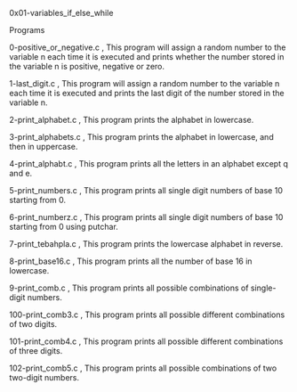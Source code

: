 0x01-variables_if_else_while

Programs

0-positive_or_negative.c , This program will assign a random number to the variable n each time it is executed and prints whether the number stored in the variable n is positive, negative or zero.

1-last_digit.c , This program will assign a random number to the variable n each time it is executed and prints the last digit of the number stored in the variable n.

2-print_alphabet.c , This program prints the alphabet in lowercase.

3-print_alphabets.c , This program prints the alphabet in lowercase, and then in uppercase.

4-print_alphabt.c , This program prints all the letters in an alphabet except q and e.

5-print_numbers.c , This program prints all single digit numbers of base 10 starting from 0.

6-print_numberz.c , This program prints all single digit numbers of base 10 starting from 0 using putchar.

7-print_tebahpla.c , This program prints the lowercase alphabet in reverse.

8-print_base16.c , This program prints all the number of base 16 in lowercase.

9-print_comb.c , This program prints all possible combinations of single-digit numbers.

100-print_comb3.c , This program prints all possible different combinations of two digits.

101-print_comb4.c , This program prints all possible different combinations of three digits.

102-print_comb5.c , This program prints all possible combinations of two two-digit numbers.
